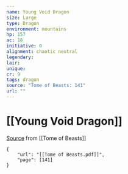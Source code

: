 ```yaml
---
name: Young Void Dragon
size: Large
type: Dragon
environment: mountains
hp: 157
ac: 18
initiative: 0
alignment: chaotic neutral
legendary: 
lair: 
unique: 
cr: 9
tags: dragon
source: "Tome of Beasts: 141"
url: ""
---
```

# [[Young Void Dragon]]

[Source](zotero://open-pdf/library/items/ULEQWHJM?page=141) from [[Tome of Beasts]]

```pdf
{
	"url": "[[Tome of Beasts.pdf]]",
	"page": [141]
}
```

